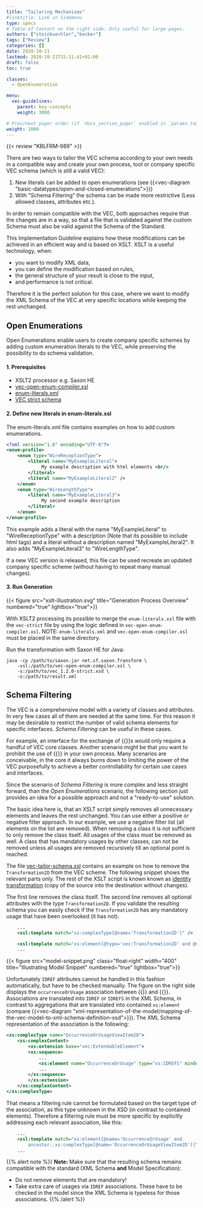 ```yaml
---
title: "Tailoring Mechanisms"
#linktitle: Link in Sidemenu
type: specs
# Table of Content on the right side. Only useful for large pages.
authors: ["steinbuechler","becker"]
tags: ["Review"]
categories: []
date: 2020-10-21
lastmod: 2020-10-21T15:11:41+01:00
draft: false
toc: true

classes:
  - OpenEnumeration

menu:
  vec-guidelines:
    parent: key-concepts
    weight: 3000

# Prev/next pager order (if `docs_section_pager` enabled in `params.toml`)
weight: 1000
---
```


{{< review "KBLFRM-989" >}}

There are two ways to tailor the VEC schema according to your own needs in a compatible way and create your own process, tool or company specific VEC schema (which is still a valid VEC): 

1. New literals can be added to open enumerations (see {{<vec-diagram "basic-datatypes/open-and-closed-enumerations">}}) 
2. With "Schema Filtering" the schema can be made more restrictive (Less allowed classes, attributes etc.).

In order to remain compatible with the VEC, both approaches require that the changes are in a way, so that a file that is validated against the custom Schema must also be valid against the Schema of the Standard.

This Implementation Guideline explains how these modifications can be achieved in an efficient way and is based on XSLT. XSLT is a useful technology, when:

- you want to modify XML data, 
- you can define the modification based on rules,
- the general structure of your result is close to the input,
- and performance is not critical.

Therefore it is the perfect solution for this case, where we want to modify the XML Schema of the VEC at very specific locations while keeping the rest unchanged.

## Open Enumerations

Open Enumerations enable users to create company specific schemes by adding custom enumeration literals to the VEC, while preserving the possibility to do schema validation. 

#### 1. Prerequisites
- XSLT2 processor e.g. Saxon HE
- <a href="vec-open-enum-compiler.xsl" download >vec-open-enum-compiler.xsl</a>
- <a href="enum-literals.xml" download >enum-literals.xml</a>
- [VEC strict schema](<https://ecad-wiki.prostep.org/specifications/vec/>)

#### 2. Define new literals in enum-literals.xsl

The enum-literals.xml file contains examples on how to add custom enumerations.

```xml
<?xml version="1.0" encoding="UTF-8"?>
<enum-profile>
    <enum type="WireReceptionType">
        <literal name="MyExampleLiteral">
             My example description with html elements <br/>
        </literal>
        <literal name="MyExampleLiteral2" />
    </enum>
    <enum type="WireLengthType">
        <literal name="MyExampleLiteral3">
             My second example description
        </literal>
    </enum>
</enum-profile>
```

This example adds a literal with the name "MyExampleLiteral" to "WireReceptionType" with a description (Note that its possible to include html tags) and a literal without a description named "MyExampleLiteral2". It also adds "MyExampleLiteral3" to "WireLengthType". 

If a new VEC version is released, this file can be used recreate an updated company specific scheme (without having to repeat many manual changes).

#### 3. Run Generation

{{< figure src="xslt-illustration.svg"  title="Generation Process Overview" numbered="true" lightbox="true">}}

With XSLT2 processing its possible to merge the `enum-literals.xsl` file with the `vec-strict` file by using the logic defined in `vec-open-enum-compiler.xsl`. NOTE: `enum-literals.xml` and `vec-open-enum-compiler.xsl` must be placed in the same directory. 

Run the transformation with Saxon HE for Java:

```console
java -cp /path/to/saxon.jar net.sf.saxon.Transform \
    -xsl:/path/to/vec-open-enum-compiler.xsl \
    -s:/path/to/vec_1.2.0-strict.xsd \
    -o:/path/to/result.xml
```

## Schema Filtering

The VEC is a comprehensive model with a variety of classes and attributes. In very few cases all of them are needed at the same time. For this reason it may be desirable to restrict the number of valid schema elements for specific interfaces. _Schema Filtering_ can be useful in these cases. 

For example, an interface for the exchange of {{<vec-class UsageNode>}}s would only require a handful of VEC core classes. Another scenario might be that you want to prohibit the use of {{<vec-class CustomProperty >}} in your own process. Many scenarios are conceivable, in the core it always burns down to limiting the power of the VEC purposefully to achieve a better controllability for certain use cases and interfaces. 

Since the scenario of _Schema Filtering_ is more complex and less straight forward, than the _Open Enumerations_ scenario, the following section just provides an idea for a possible approach and not a "ready-to-use" solution.

The basic idea here is, that an XSLT script simply removes all unnecessary elements and leaves the rest unchanged. You can use either a positive or negative filter approach. In our example, we use a negative filter list (all elements on the list are removed). When removing a class it is not sufficient to only remove the class itself. All usages of the class must be removed as well. A class that has mandatory usages by other classes, can not be removed unless all usages are removed recursively till an optional point is reached. 

The file <a href="vec-tailoring-schema.xsl" download >vec-tailor-schema.xsl</a> contains an example on how to remove the `Transformation2D` from the VEC scheme. The following snippet shows the relevant parts only. The rest of the XSLT script is known known as [identity transformation](https://en.wikipedia.org/wiki/Identity_transform) (copy of the source into the destination without changes). 

The first line removes the class itself. The second line removes all optional attributes with the type `Transformation2D`. If you validate the resulting schema you can easily check if the `Transformation2D` has any mandatory usage that have been overlooked (it has not). 

```xml
    ...
    <xsl:template match="xs:complexType[@name='Transformation2D']" />

    <xsl:template match="xs:element[@type='vec:Transformation2D' and @minOccurs=0]" />
    ...
```

{{< figure src="model-snippet.png" class="float-right" width="400" title="Illustrating Model Snippet" numbered="true" lightbox="true">}}

Unfortunately `IDREF` attributes cannot be handled in this fashion automatically, but have to be checked manually. The figure on the right side displays the `occurrenceOrUsage` association between {{<vec-class OccurrenceOrUsageViewItem2D>}} and {{<vec-class OccurrenceOrUsage>}}. Associations are translated into `IDREF` or `IDREFS` in the XML Schema, in contrast to aggregations that are translated into contained `xs:element` (compare {{<vec-diagram "xml-representation-of-the-model/mapping-of-the-vec-model-to-xml-schema-definition-xsd">}}). The XML Schema representation of the association is the following:

```xml
<xs:complexType name="OccurrenceOrUsageViewItem2D">
    <xs:complexContent>
        <xs:extension base="vec:ExtendableElement">
        <xs:sequence>
            ...
            <xs:element name="OccurrenceOrUsage" type="xs:IDREFS" minOccurs="0"/>
            ...
        </xs:sequence>
        </xs:extension>
    </xs:complexContent>
</xs:complexType>
```
That means a filtering rule cannot be formulated based on the target type of the association, as this type unknown in the XSD (in contrast to contained elements). Therefore a filtering rule must be more specific by explicitly addressing each relevant association, like this:

```xml
    ...
    <xsl:template match="xs:element[@name='OccurrenceOrUsage' and 
        ancestor::xs:complexType[@name='OccurrenceOrUsageViewItem2D']]" />
    ...
```

{{% alert note %}}
**Note:** Make sure that the resulting schema remains compatible with the standard (XML Schema **and** Model Specification):
* Do not remove elements that are mandatory! 
* Take extra care of usages via `IDREF` associations. These have to be checked in the model since the XML Schema is typeless for those associations.
{{% /alert %}}
